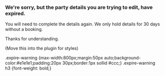 <div class="expired-warning">
<h3>We're sorry, but the party details you are trying to edit, have expired.</h3>

<p>You will need to complete the details again. We only hold details for 30 days without a booking.</p>
<p>Thanks for understanding.</p>
</div>


(Move this into the plugin for styles)

.expire-warning {max-width:800px;margin:50px auto;background-color:#e1e1e1;padding:20px 30px;border:1px sollid #ccc;}
.expire-warning h3 {font-weight: bold;}
